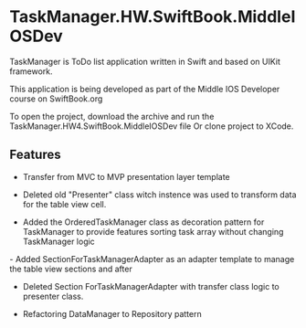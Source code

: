 # TaskManager.HW.SwiftBook.MiddleIOSDev

TaskManager is ToDo list application written in Swift and based on UIKit framework.

This application is being developed as part of the Middle IOS Developer course on SwiftBook.org

To open the project, download the archive and run the TaskManager.HW4.SwiftBook.MiddleIOSDev file
Or clone project to XCode.

## Features

- Transfer from MVC to MVP presentation layer template

- Deleted old "Presenter" class witch instence was used to transform data for the table view cell.

- Added the OrderedTaskManager class as decoration pattern for TaskManager to provide features sorting task array without changing TaskManager logic

- Added SectionForTaskManagerAdapter as an adapter template to manage the table view sections and after 

- Deleted Section ForTaskManagerAdapter with transfer class logic to presenter class.

- Refactoring DataManager to Repository pattern
